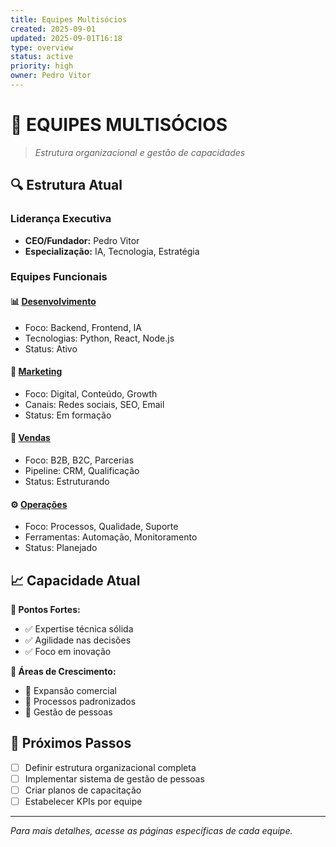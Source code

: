 ```yaml
---
title: Equipes Multisócios
created: 2025-09-01
updated: 2025-09-01T16:18
type: overview
status: active
priority: high
owner: Pedro Vitor
---
```


# 👥 **EQUIPES MULTISÓCIOS**

> *Estrutura organizacional e gestão de capacidades*

## 🔍 **Estrutura Atual**

### **Liderança Executiva**
- **CEO/Fundador:** Pedro Vitor
- **Especialização:** IA, Tecnologia, Estratégia

### **Equipes Funcionais**

#### 📊 **[Desenvolvimento](./Desenvolvimento/)**
- Foco: Backend, Frontend, IA
- Tecnologias: Python, React, Node.js
- Status: Ativo

#### 🎯 **[Marketing](./Marketing/)**  
- Foco: Digital, Conteúdo, Growth
- Canais: Redes sociais, SEO, Email
- Status: Em formação

#### 💼 **[Vendas](./Vendas/)**
- Foco: B2B, B2C, Parcerias
- Pipeline: CRM, Qualificação
- Status: Estruturando

#### ⚙️ **[Operações](./Operacoes/)**
- Foco: Processos, Qualidade, Suporte
- Ferramentas: Automação, Monitoramento
- Status: Planejado

## 📈 **Capacidade Atual**

**💪 Pontos Fortes:**
- ✅ Expertise técnica sólida
- ✅ Agilidade nas decisões  
- ✅ Foco em inovação

**🎯 Áreas de Crescimento:**
- 🔄 Expansão comercial
- 🔄 Processos padronizados
- 🔄 Gestão de pessoas

## 🚀 **Próximos Passos**

- [ ] Definir estrutura organizacional completa
- [ ] Implementar sistema de gestão de pessoas
- [ ] Criar planos de capacitação
- [ ] Estabelecer KPIs por equipe

---

*Para mais detalhes, acesse as páginas específicas de cada equipe.*
